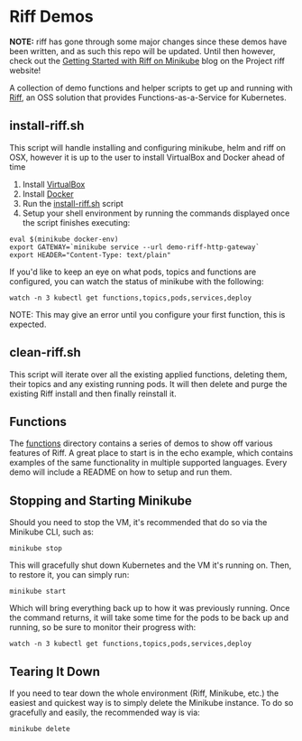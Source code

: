 Riff Demos
===

**NOTE:** riff has gone through some major changes since these demos have been written, and as such this repo will be updated. Until then however, check out the [Getting Started with Riff on Minikube](https://projectriff.io/docs/getting-started/minikube/) blog on the Project riff website!

A collection of demo functions and helper scripts to get up and running with [Riff](https://github.com/projectriff/riff), an OSS solution that provides Functions-as-a-Service for Kubernetes.

install-riff.sh
---
This script will handle installing and configuring minikube, helm and riff on OSX, however it is up to the user to install VirtualBox and Docker ahead of time

1. Install [VirtualBox](https://www.virtualbox.org/wiki/Downloads)
2. Install [Docker](https://store.docker.com/editions/community/docker-ce-desktop-mac)
3. Run the [install-riff.sh](https://github.com/BrianMMcClain/riff-demos/blob/master/install-riff.sh) script
4. Setup your shell environment by running the commands displayed once the script finishes executing:

```
eval $(minikube docker-env)
export GATEWAY=`minikube service --url demo-riff-http-gateway`
export HEADER="Content-Type: text/plain"
```

If you'd like to keep an eye on what pods, topics and functions are configured, you can watch the status of minikube with the following:

```
watch -n 3 kubectl get functions,topics,pods,services,deploy
```

NOTE: This may give an error until you configure your first function, this is expected.

clean-riff.sh
---
This script will iterate over all the existing applied functions, deleting them, their topics and any existing running pods. It will then delete and purge the existing Riff install and then finally reinstall it.

Functions
---
The [functions](https://github.com/BrianMMcClain/riff-demos/tree/master/functions) directory contains a series of demos to show off various features of Riff. A great place to start is in the echo example, which contains examples of the same functionality in multiple supported languages. Every demo will include a README on how to setup and run them.

Stopping and Starting Minikube
---
Should you need to stop the VM, it's recommended that do so via the Minikube CLI, such as:

```
minikube stop
```

This will gracefully shut down Kubernetes and the VM it's running on. Then, to restore it, you can simply run:

```
minikube start
```

Which will bring everything back up to how it was previously running. Once the command returns, it will take some time for the pods to be back up and running, so be sure to monitor their progress with:

```
watch -n 3 kubectl get functions,topics,pods,services,deploy
```

Tearing It Down
---
If you need to tear down the whole environment (Riff, Minikube, etc.) the easiest and quickest way is to simply delete the Minikube instance. To do so gracefully and easily, the recommended way is via:

```
minikube delete
```
